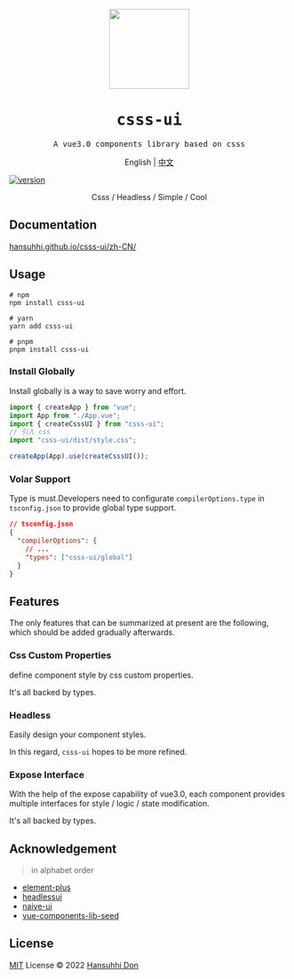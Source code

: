 <p align="center">
  <img width="144px" src="https://hansuhhi.github.io/csss-ui/favicon.ico" />
</p>
<h1 align="center">
  <samp>csss-ui</samp>
</h1>

<p align="center">
  <samp>A vue3.0 components library based on csss</samp>
</p>
<p align="center"> English | <a href="README.zh-CN.md">中文</a></p>
<a href='https://www.npmjs.com/package/csss-ui'>
  <img src='https://img.shields.io/npm/v/csss-ui?color=333&labelColor=555&style=flat-square' alt='version'/>
</a>
<p align="center">
  Csss / Headless / Simple / Cool
</p>

## Documentation

[hansuhhi.github.io/csss-ui/zh-CN/](https://hansuhhi.github.io/csss-ui/en-US/)

## Usage

```
# npm
npm install csss-ui

# yarn
yarn add csss-ui

# pnpm
pnpm install csss-ui
```

### Install Globally

Install globally is a way to save worry and effort.

```typescript
import { createApp } from "vue";
import App from "./App.vue";
import { createCsssUI } from "csss-ui";
// 引入 css
import "csss-ui/dist/style.css";

createApp(App).use(createCsssUI());
```

### Volar Support

Type is must.Developers need to configurate `compilerOptions.type` in `tsconfig.json` to provide global type support.

```json
// tsconfig.json
{
  "compilerOptions": {
    // ...
    "types": ["csss-ui/global"]
  }
}
```

## Features

The only features that can be summarized at present are the following, which should be added gradually afterwards.

### Css Custom Properties

define component style by css custom properties.

It's all backed by types.

### Headless

Easily design your component styles.

In this regard, `csss-ui` hopes to be more refined.

### Expose Interface

With the help of the expose capability of vue3.0, each component provides multiple interfaces for style / logic / state modification.

It's all backed by types.

## Acknowledgement

> in alphabet order

- [element-plus](https://github.com/element-plus/element-plus)
- [headlessui](https://github.com/tailwindlabs/headlessui)
- [naive-ui](https://github.com/tusen-ai/naive-ui)
- [vue-components-lib-seed](https://github.com/zouhangwithsweet/vue-components-lib-seed)

## License

[MIT](./LICENSE) License &copy; 2022 [Hansuhhi Don](https://github.com/HanSuhhi)
